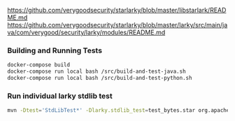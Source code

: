 
https://github.com/verygoodsecurity/starlarky/blob/master/libstarlark/README.md
https://github.com/verygoodsecurity/starlarky/blob/master/larky/src/main/java/com/verygood/security/larky/modules/README.md

### Building and Running Tests

```bash
docker-compose build
docker-compose run local bash /src/build-and-test-java.sh
docker-compose run local bash /src/build-and-test-python.sh
```

### Run individual larky stdlib test

```bash
mvn -Dtest='StdLibTest*' -Dlarky.stdlib_test=test_bytes.star org.apache.maven.plugins:maven-surefire-plugin:3.0.0-M5:test -pl larky
```